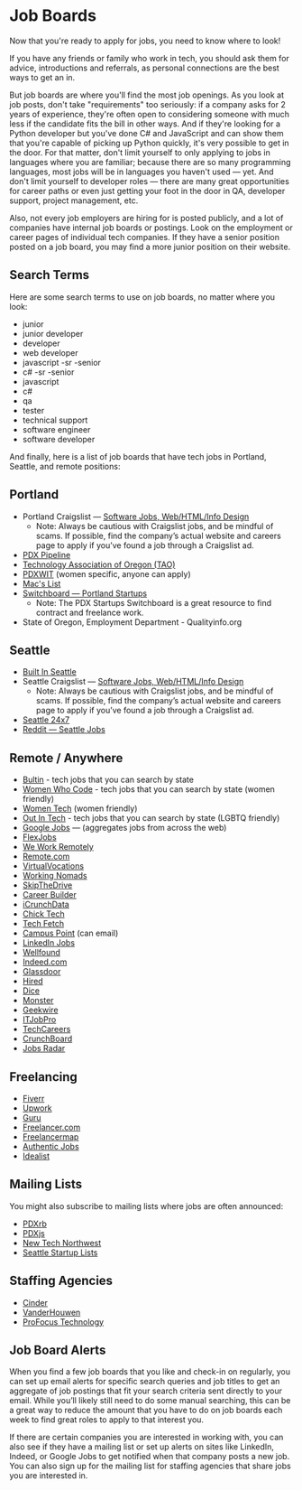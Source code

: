 # Job Boards

Now that you're ready to apply for jobs, you need to know where to look!

If you have any friends or family who work in tech, you should ask them for advice, introductions and referrals, as personal connections are the best ways to get an in.

But job boards are where you'll find the most job openings. As you look at job posts, don't take "requirements" too seriously: if a company asks for 2 years of experience, they're often open to considering someone with much less if the candidate fits the bill in other ways. And if they're looking for a Python developer but you've done C# and JavaScript and can show them that you're capable of picking up Python quickly, it's very possible to get in the door. For that matter, don't limit yourself to only applying to jobs in languages where you are familiar; because there are so many programming languages, most jobs will be in languages you haven't used — yet. And don't limit yourself to developer roles — there are many great opportunities for career paths or even just getting your foot in the door in QA, developer support, project management, etc.

Also, not every job employers are hiring for is posted publicly, and a lot of companies have internal job boards or postings. Look on the employment or career pages of individual tech companies. If they have a senior position posted on a job board, you may find a more junior position on their website.

## Search Terms​

Here are some search terms to use on job boards, no matter where you look:

* junior
* junior developer
* developer 
* web developer
* javascript -sr -senior
* c# -sr -senior
* javascript
* c#
* qa
* tester
* technical support
* software engineer
* software developer 

And finally, here is a list of job boards that have tech jobs in Portland, Seattle, and remote positions:

## Portland​

* Portland Craigslist — [Software Jobs, Web/HTML/Info Design](http://portland.craigslist.org/search/sof)
  * Note: Always be cautious with Craigslist jobs, and be mindful of scams. If possible, find the company’s actual website and careers page to apply if you’ve found a job through a Craigslist ad. 
* [PDX Pipeline](http://pdxpipeline.com/jobs/)
* [Technology Association of Oregon (TAO)](https://www.techoregon.org/tech-oregon-careers/)
* [PDXWIT](https://jobs.pdxwit.org/) (women specific, anyone can apply)
* [Mac's List](http://jobs.macslist.org/)
* [Switchboard — Portland Startups](https://pdxstartups.switchboardhq.com/)
  * Note: The PDX Startups Switchboard is a great resource to find contract and freelance work. 
* State of Oregon, Employment Department - Qualityinfo.org

## Seattle​

* [Built In Seattle](https://www.builtinseattle.com/jobs/dev-engineering)
* Seattle Craigslist — [Software Jobs, Web/HTML/Info Design](https://seattle.craigslist.org/search/sof)
  * Note: Always be cautious with Craigslist jobs, and be mindful of scams. If possible, find the company’s actual website and careers page to apply if you’ve found a job through a Craigslist ad. 
* [Seattle 24x7](http://www.seattle24x7.com/topics/jobsboard/)
* [Reddit — Seattle Jobs](https://www.reddit.com/r/SeattleJobs/)

## Remote / Anywhere​

* [Bultin](https://builtin.com/jobs/portland/dev-engineering) - tech jobs that you can search by state
* [Women Who Code](https://members.womenwhocode.com/jobs) - tech jobs that you can search by state (women friendly)
* [Women Tech](https://www.womentech.net/jobs) (women friendly)
* [Out In Tech](https://outintech.com/jobs/) - tech jobs that you can search by state (LGBTQ friendly)
* [Google Jobs](https://jobs.google.com/about/) — (aggregates jobs from across the web)
* [FlexJobs](https://www.flexjobs.com/)
* [We Work Remotely](https://weworkremotely.com/remote-jobs/search)
* [Remote.com](Remote.com) 
* [VirtualVocations](https://www.virtualvocations.com/)
* [Working Nomads](http://www.workingnomads.co/)
* [SkipTheDrive](http://www.skipthedrive.com/)
* [Career Builder](http://www.careerbuilder.com/)
* [iCrunchData](http://www.icrunchdata.com/)
* [Chick Tech](http://jobs.chicktech.org/)
* [Tech Fetch](http://www.techfetch.com/job/techoregon/oregon-state-openings.aspx)
* [Campus Point](https://www.campuspoint.com/home) (can email)
* [LinkedIn Jobs](https://www.linkedin.com/jobs/information-technology-jobs)
* [Wellfound](https://wellfound.com/)
* [Indeed.com](http://www.indeed.com/)
* [Glassdoor](http://www.glassdoor.com/)
* [Hired](http://www.hired.com/)
* [Dice](https://www.dice.com/jobs/)
* [Monster](http://jobs.monster.com/)
* [Geekwire](http://www.geekwire.com/jobs/)
* [ITJobPro](http://itjobpro.com/)
* [TechCareers](http://www.techcareers.com/jobs/)
* [CrunchBoard](http://www.crunchboard.com/)
* [Jobs Radar](http://www.jobsradar.com/jr2/jobs/search)

## Freelancing​

* [Fiverr](https://www.fiverr.com/)
* [Upwork](https://www.upwork.com/)
* [Guru](http://www.guru.com/)
* [Freelancer.com](https://www.freelancer.com/)
* [Freelancermap](http://www.freelancermap.com/)
* [Authentic Jobs](https://authenticjobs.com/)
* [Idealist](http://www.idealist.org/)

## Mailing Lists​

You might also subscribe to mailing lists where jobs are often announced:

* [PDXrb](https://pdxruby.org/)
* [PDXjs](http://pdxjs.com/)
* [New Tech Northwest](https://www.newtechnorthwest.com/subscribe-to-our-newsletter/)
* [Seattle Startup Lists](http://seattle.startups-list.com/)

## Staffing Agencies

* [Cinder](https://teamcinder.com/jobs/)
* [VanderHouwen](https://www.vanderhouwen.com/)
* [ProFocus Technology](https://www.profocustechnology.com/)

## Job Board Alerts 

When you find a few job boards that you like and check-in on regularly, you can set up email alerts for specific search queries and job titles to get an aggregate of job postings that fit your search criteria sent directly to your email. While you’ll likely still need to do some manual searching, this can be a great way to reduce the amount that you have to do on job boards each week to find great roles to apply to that interest you. 

If there are certain companies you are interested in working with, you can also see if they have a mailing list or set up alerts on sites like LinkedIn, Indeed, or Google Jobs to get notified when that company posts a new job. You can also sign up for the mailing list for staffing agencies that share jobs you are interested in. 

